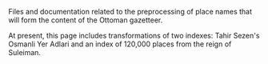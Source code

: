 Files and documentation related to the preprocessing of place names that will form the content of the Ottoman gazetteer.

At present, this page includes transformations of two indexes: Tahir Sezen's Osmanli Yer Adlari and an index of 120,000 places from the reign of Suleiman.
